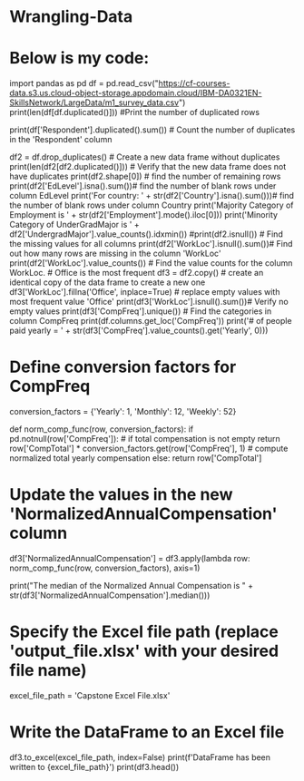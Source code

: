 # Wrangling-Data
# Below is my code:
import pandas as pd
df = pd.read_csv("https://cf-courses-data.s3.us.cloud-object-storage.appdomain.cloud/IBM-DA0321EN-SkillsNetwork/LargeData/m1_survey_data.csv")
print(len(df[df.duplicated()])) #Print the number of duplicated rows

print(df['Respondent'].duplicated().sum()) # Count the number of duplicates in the 'Respondent' column

df2 = df.drop_duplicates() # Create a new data frame without duplicates
print(len(df2[df2.duplicated()])) # Verify that the new data frame does not have duplicates
print(df2.shape[0]) # find the number of remaining rows
print(df2['EdLevel'].isna().sum())# find the number of blank rows under column EdLevel
print('For country: ' + str(df2['Country'].isna().sum()))# find the number of blank rows under column Country
print('Majority Category of Employment is ' + str(df2['Employment'].mode().iloc[0]))
print('Minority Category of UnderGradMajor is ' + df2['UndergradMajor'].value_counts().idxmin())
#print(df2.isnull()) # Find the missing values for all columns
print(df2['WorkLoc'].isnull().sum())# Find out how many rows are missing in the column 'WorkLoc'
print(df2['WorkLoc'].value_counts()) # Find the value counts for the column WorkLoc. # Office is the most frequent
df3 = df2.copy() # create an identical copy of the data frame to create a new one
df3['WorkLoc'].fillna('Office', inplace=True) # replace empty values with most frequent value 'Office'
print(df3['WorkLoc'].isnull().sum())# Verify no empty values
print(df3['CompFreq'].unique()) # Find the categories in column CompFreq
print(df.columns.get_loc('CompFreq'))
print('# of people paid yearly = ' + str(df3['CompFreq'].value_counts().get('Yearly', 0)))

# Define conversion factors for CompFreq
conversion_factors = {'Yearly': 1, 'Monthly': 12, 'Weekly': 52}

def norm_comp_func(row, conversion_factors):
    if pd.notnull(row['CompFreq']): # if total compensation is not empty
        return row['CompTotal'] * conversion_factors.get(row['CompFreq'], 1) # compute normalized total yearly compensation
    else:
        return row['CompTotal']

# Update the values in the new 'NormalizedAnnualCompensation' column
df3['NormalizedAnnualCompensation'] = df3.apply(lambda row: norm_comp_func(row, conversion_factors), axis=1)

print("The median of the Normalized Annual Compensation is " + str(df3['NormalizedAnnualCompensation'].median()))

# Specify the Excel file path (replace 'output_file.xlsx' with your desired file name)
excel_file_path = 'Capstone Excel File.xlsx'
# Write the DataFrame to an Excel file
df3.to_excel(excel_file_path, index=False)
print(f'DataFrame has been written to {excel_file_path}')
print(df3.head())
